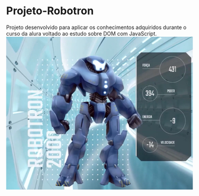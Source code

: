 # Projeto-Robotron
Projeto desenvolvido para aplicar os conhecimentos adquiridos durante o curso da alura voltado ao estudo sobre DOM com JavaScript. 
<img src="./robotron-2000.png">